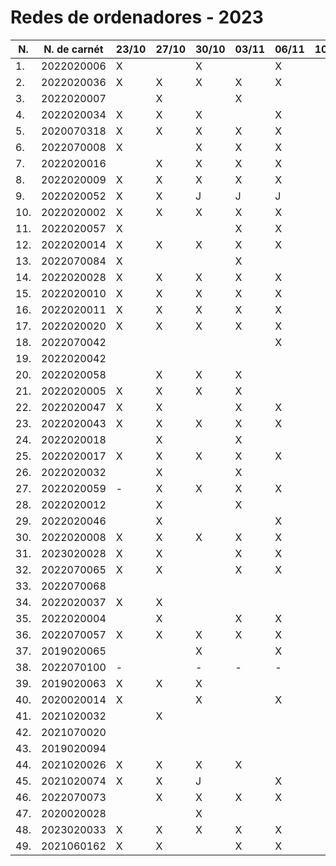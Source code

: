 # Redes de ordenadores - 2023

|N.|N. de carnét|23/10|27/10|30/10|03/11|06/11|10/11|13/11|
|--|----------|-----|-----|-----|-----|-----|-----|-----|
|1.|2022020006|X||X||X|||
|2.|2022020036|X|X|X|X|X|||
|3.|2022020007||X||X||||
|4.|2022020034|X|X|X||X|||
|5.|2020070318|X|X|X|X|X|||
|6.|2022070008|X||X|X|X|||
|7.|2022020016||X|X|X|X|||
|8.|2022020009|X|X|X|X|X|||
|9.|2022020052|X|X|J|J|J|||
|10.|2022020002|X|X|X|X|X|||
|11.|2022020057|X|||X|X|||
|12.|2022020014|X|X|X|X|X|||
|13.|2022070084|X|||X||||
|14.|2022020028|X|X|X|X|X|||
|15.|2022020010|X|X|X|X|X|||
|16.|2022020011|X|X|X|X|X|||
|17.|2022020020|X|X|X|X|X|||
|18.|2022070042|||||X|||
|19.|2022020042||||||||
|20.|2022020058||X|X|X||||
|21.|2022020005|X|X|X|X||||
|22.|2022020047|X|X||X|X|||
|23.|2022020043|X|X|X|X|X|||
|24.|2022020018||X||X||||
|25.|2022020017|X|X|X|X|X|||
|26.|2022020032||X||X||||
|27.|2022020059|-|X|X|X|X|||
|28.|2022020012||X||X||||
|29.|2022020046||X|||X|||
|30.|2022020008|X|X|X|X|X|||
|31.|2023020028|X|X||X|X|||
|32.|2022070065|X|X||X|X|||
|33.|2022070068||||||||
|34.|2022020037|X|X||||||
|35.|2022020004||X||X|X|||
|36.|2022070057|X|X|X|X|X|||
|37.|2019020065|||X||X|||
|38.|2022070100|-||-|-|-|||
|39.|2019020063|X|X|X|||||
|40.|2020020014|X||X||X|||
|41.|2021020032||X||||||
|42.|2021070020||||||||
|43.|2019020094||||||||
|44.|2021020026|X|X|X|X||||
|45.|2021020074|X|X|J||X|||
|46.|2022070073||X|X|X|X|||
|47.|2020020028|||X|||||
|48.|2023020033|X|X|X|X|X|||
|49.|2021060162|X|X||X|X|||
